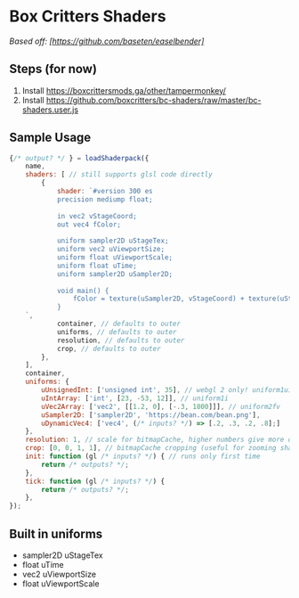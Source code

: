 # Box Critters Shaders

*Based off: [https://github.com/baseten/easelbender]*

## Steps (for now)

1. Install https://boxcrittersmods.ga/other/tampermonkey/
2. Install https://github.com/boxcritters/bc-shaders/raw/master/bc-shaders.user.js

## Sample Usage

```js
{/* output? */ } = loadShaderpack({
	name,
	shaders: [ // still supports glsl code directly
		{
			shader: `#version 300 es
			precision mediump float;
	
			in vec2 vStageCoord;
			out vec4 fColor;
	
			uniform sampler2D uStageTex;
			uniform vec2 uViewportSize;
			uniform float uViewportScale;
			uniform float uTime;
			uniform sampler2D uSampler2D;
	
			void main() {
				fColor = texture(uSampler2D, vStageCoord) + texture(uStageTex, vStageCoord);
			}
	`,
			container, // defaults to outer
			uniforms, // defaults to outer
			resolution, // defaults to outer
			crop, // defaults to outer
		},
	],
	container,
	uniforms: {
		uUnsignedInt: ['unsigned int', 35], // webgl 2 only! uniform1ui
		uIntArray: ['int', [23, -53, 12]], // uniform1i
		uVec2Array: ['vec2', [[1.2, 0], [-.3, 1800]]], // uniform2fv
		uSampler2D: ['sampler2D', 'https://bean.com/bean.png'],
		uDynamicVec4: ['vec4', (/* inputs? */) => [.2, .3, .2, .8];]
	},
	resolution: 1, // scale for bitmapCache, higher numbers give more detail
	crop: [0, 0, 1, 1], // bitmapCache cropping (useful for zooming shaders, improves performance) x,y,width,height multipliers
	init: function (gl /* inputs? */) { // runs only first time
		return /* outputs? */;
	},
	tick: function (gl /* inputs? */) {
		return /* outputs? */;
	},
});
```

## Built in uniforms

* sampler2D uStageTex
* float uTime
* vec2 uViewportSize
* float uViewportScale